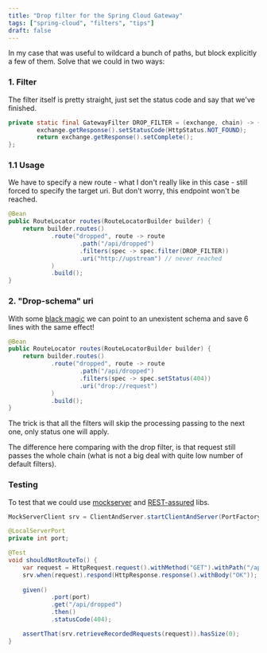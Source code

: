 ```yaml
---
title: "Drop filter for the Spring Cloud Gateway"
tags: ["spring-cloud", "filters", "tips"]
draft: false
---
```


In my case that was useful to wildcard a bunch of paths, but block explicitly a few of them. 
Solve that we could in two ways:

### 1. Filter

The filter itself is pretty straight, just set the status code and say that we've finished.

```java
private static final GatewayFilter DROP_FILTER = (exchange, chain) -> {
        exchange.getResponse().setStatusCode(HttpStatus.NOT_FOUND);
        return exchange.getResponse().setComplete();
};
```

### 1.1 Usage

We have to specify a new route - what I don't really like in this case - still forced to specify the target uri. 
But don't worry, this endpoint won't be reached.

```java
@Bean
public RouteLocator routes(RouteLocatorBuilder builder) {
    return builder.routes()
            .route("dropped", route -> route
                    .path("/api/dropped")
                    .filters(spec -> spec.filter(DROP_FILTER))
                    .uri("http://upstream") // never reached
            )
            .build();
}
```

### 2. "Drop-schema" uri

With some [black magic](https://twitter.com/spencerbgibb/status/1204861992424628229) we can point to an 
unexistent schema and save 6 lines with the same effect!

```java
@Bean
public RouteLocator routes(RouteLocatorBuilder builder) {
    return builder.routes()
            .route("dropped", route -> route
                    .path("/api/dropped")
                    .filters(spec -> spec.setStatus(404))
                    .uri("drop://request")
            )
            .build();
}
```

The trick is that all the filters will skip the processing passing to the next one, only status one will apply. 

The difference here comparing with the drop filter, 
is that request still passes the whole chain (what is not a big deal with quite low number of default filters).

### Testing

To test that we could use [mockserver](http://www.mock-server.com/) and [REST-assured](http://rest-assured.io/) libs.

```java
MockServerClient srv = ClientAndServer.startClientAndServer(PortFactory.findFreePort());

@LocalServerPort
private int port;

@Test
void shouldNotRouteTo() {
    var request = HttpRequest.request().withMethod("GET").withPath("/api/dropped");
    srv.when(request).respond(HttpResponse.response().withBody("OK"));
    
    given()
            .port(port)
            .get("/api/dropped")
            .then()
            .statusCode(404);

    assertThat(srv.retrieveRecordedRequests(request)).hasSize(0);
}
```

